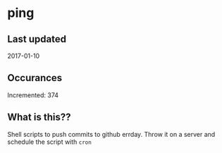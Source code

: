 # ping

## Last updated
2017-01-10

## Occurances
Incremented: 374

## What is this??
Shell scripts to push commits to github errday. Throw it on a server and schedule the script with `cron`
